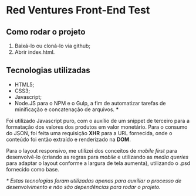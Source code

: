 # Red Ventures Front-End Test

## Como rodar o projeto
1. Baixá-lo ou cloná-lo via github;
2. Abrir index.html.

## Tecnologias utilizadas
* HTML5;
* CSS3;
* Javascript;
* Node.JS para o NPM e o Gulp, a fim de automatizar tarefas de minificação e concatenação de arquivos. **\***

Foi utilizado Javascript puro, com o auxílio de um snippet de terceiro para a formatação dos valores dos produtos em valor monetário. Para o consumo do JSON, foi feita uma requisição **XHR** para a URL fornecida, onde o conteúdo foi então extraído e renderizado na **DOM**.

Para o layout responsivo, me utilizei dos conceitos de _mobile first_ para desenvolvê-lo (criando as regras para _mobile_ e utilizando as _media queries_ para adaptar o layout conforme a largura de tela aumenta), utilizando o .psd fornecido como base.

*\* Estas tecnologias foram utilizadas apenas para auxiliar o processo de desenvolvimento e não são dependências para rodar o projeto.*
